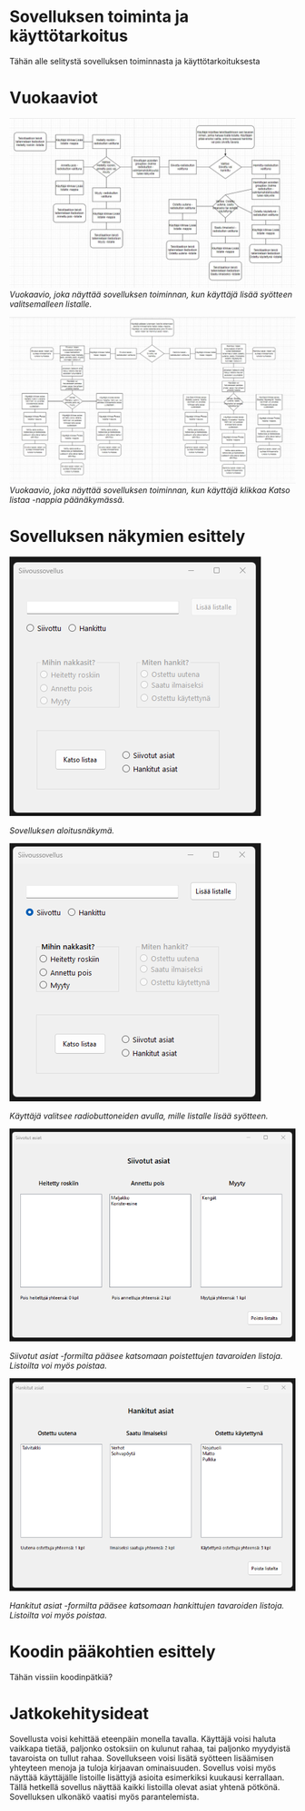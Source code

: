 # Sovelluksen toiminta ja käyttötarkoitus
Tähän alle selitystä sovelluksen toiminnasta ja käyttötarkoituksesta
# Vuokaaviot
![Vuokaavio sovelluksen toiminnasta](Screenshots/1_Vuokaavio.JPG)
*Vuokaavio, joka näyttää sovelluksen toiminnan, kun käyttäjä lisää syötteen valitsemalleen listalle.*

![Vuokaavio sovelluksen toiminnasta](Screenshots/2_Vuokaavio.JPG)
*Vuokaavio, joka näyttää sovelluksen toiminnan, kun käyttäjä klikkaa Katso listaa -nappia päänäkymässä.*

# Sovelluksen näkymien esittely
![Aloitusnäkymä](Screenshots/1_Aloitusnäkymä.png)

*Sovelluksen aloitusnäkymä.*

![Aloitusnäkymä, Siivottu-listalle lisäys valittuna](Screenshots/2_Aloitusnäkymä.png)

*Käyttäjä valitsee radiobuttoneiden avulla, mille listalle lisää syötteen.*

![Siivottujen asioiden formin näkymä](Screenshots/3_Siivotut_asiat_formi.png)

*Siivotut asiat -formilta pääsee katsomaan poistettujen tavaroiden listoja.*
*Listoilta voi myös poistaa.*

![Hankittujen asioiden formin näkymä](Screenshots/4_Hankitut_asiat_formi.png)

*Hankitut asiat -formilta pääsee katsomaan hankittujen tavaroiden listoja.*
*Listoilta voi myös poistaa.*
# Koodin pääkohtien esittely
Tähän vissiin koodinpätkiä?
# Jatkokehitysideat
Sovellusta voisi kehittää eteenpäin monella tavalla. Käyttäjä voisi haluta vaikkapa tietää, paljonko ostoksiin on kulunut rahaa, tai paljonko myydyistä tavaroista on tullut rahaa. Sovellukseen voisi lisätä syötteen lisäämisen yhteyteen menoja ja tuloja kirjaavan ominaisuuden. Sovellus voisi myös näyttää käyttäjälle listoille lisättyjä asioita esimerkiksi kuukausi kerrallaan. Tällä hetkellä sovellus näyttää kaikki listoilla olevat asiat yhtenä pötkönä. Sovelluksen ulkonäkö vaatisi myös parantelemista.


